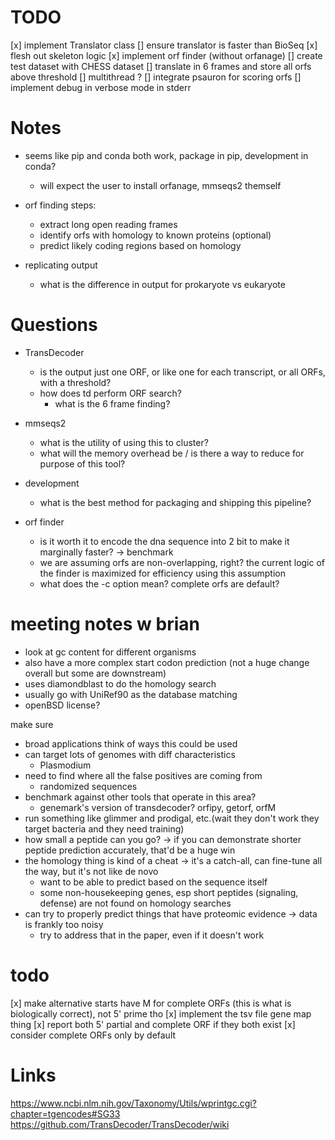  
# TODO
[x] implement Translator class
    [] ensure translator is faster than BioSeq 
[x] flesh out skeleton logic
[x] implement orf finder (without orfanage)
    [] create test dataset with CHESS dataset
    [] translate in 6 frames and store all orfs above threshold
    [] multithread ? 
[] integrate psauron for scoring orfs
[] implement debug in verbose mode in stderr

# Notes
- seems like pip and conda both work, package in pip, development in conda?
    - will expect the user to install orfanage, mmseqs2 themself

- orf finding steps:
    - extract long open reading frames
    - identify orfs with homology to known proteins (optional)
    - predict likely coding regions based on homology

- replicating output
    - what is the difference in output for prokaryote vs eukaryote
    

# Questions
- TransDecoder
    - is the output just one ORF, or like one for each transcript, or all ORFs, with a threshold?
    - how does td perform ORF search? 
        - what is the 6 frame finding? 

- mmseqs2
    - what is the utility of using this to cluster?
    - what will the memory overhead be / is there a way to reduce for purpose of this tool? 

- development
    - what is the best method for packaging and shipping this pipeline?

- orf finder
    - is it worth it to encode the dna sequence into 2 bit to make it marginally faster? -> benchmark
    - we are assuming orfs are non-overlapping, right? the current logic of the finder is maximized for efficiency using this assumption
    - what does the -c option mean? complete orfs are default?

# meeting notes w brian

- look at gc content for different organisms 
- also have a more complex start codon prediction (not a huge change overall but some are downstream)
- uses diamondblast to do the homology search
- usually go with UniRef90 as the database matching
- openBSD license?

make sure
- broad applications think of ways this could be used
- can target lots of genomes with diff characteristics
    - Plasmodium
- need to find where all the false positives are coming from
    - randomized sequences
- benchmark against other tools that operate in this area?
    - genemark's version of transdecoder? orfipy, getorf, orfM
- run something like glimmer and prodigal, etc.(wait they don't work they target bacteria and they need training)
- how small a peptide can you go? -> if you can demonstrate shorter peptide prediction accurately, that'd be a huge win
- the homology thing is kind of a cheat -> it's a catch-all, can fine-tune all the way, but it's not like de novo
    - want to be able to predict based on the sequence itself
    - some non-housekeeping genes, esp short peptides (signaling, defense) are not found on homology searches
- can try to properly predict things that have proteomic evidence -> data is frankly too noisy
    - try to address that in the paper, even if it doesn't work

# todo
[x] make alternative starts have M for complete ORFs (this is what is biologically correct), not 5' prime tho
[x] implement the tsv file gene map thing
[x] report both 5' partial and complete ORF if they both exist
[x] consider complete ORFs only by default


# Links
https://www.ncbi.nlm.nih.gov/Taxonomy/Utils/wprintgc.cgi?chapter=tgencodes#SG33
https://github.com/TransDecoder/TransDecoder/wiki